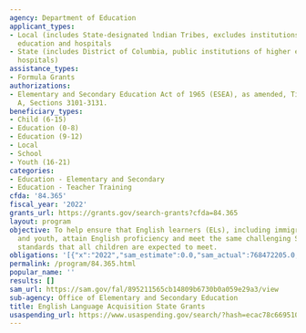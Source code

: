 ```yaml
---
agency: Department of Education
applicant_types:
- Local (includes State-designated lndian Tribes, excludes institutions of higher
  education and hospitals
- State (includes District of Columbia, public institutions of higher education and
  hospitals)
assistance_types:
- Formula Grants
authorizations:
- Elementary and Secondary Education Act of 1965 (ESEA), as amended, Title III, Part
  A, Sections 3101-3131.
beneficiary_types:
- Child (6-15)
- Education (0-8)
- Education (9-12)
- Local
- School
- Youth (16-21)
categories:
- Education - Elementary and Secondary
- Education - Teacher Training
cfda: '84.365'
fiscal_year: '2022'
grants_url: https://grants.gov/search-grants?cfda=84.365
layout: program
objective: To help ensure that English learners (ELs), including immigrant children
  and youth, attain English proficiency and meet the same challenging State academic
  standards that all children are expected to meet.
obligations: '[{"x":"2022","sam_estimate":0.0,"sam_actual":768472205.0,"usa_spending_actual":817234939.59},{"x":"2023","sam_estimate":822989250.0,"sam_actual":0.0,"usa_spending_actual":876189358.35},{"x":"2024","sam_estimate":1087957875.0,"sam_actual":0.0,"usa_spending_actual":-1751799.12}]'
permalink: /program/84.365.html
popular_name: ''
results: []
sam_url: https://sam.gov/fal/895211565cb14809b6730b0a059e29a3/view
sub-agency: Office of Elementary and Secondary Education
title: English Language Acquisition State Grants
usaspending_url: https://www.usaspending.gov/search/?hash=ecac78c669510f3f6f4e8f42d252d665
---
```

